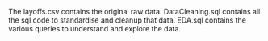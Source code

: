 The layoffs.csv contains the original raw data.
DataCleaning.sql contains all the sql code to standardise and cleanup that data.
EDA.sql contains the various queries to understand and explore the data.
